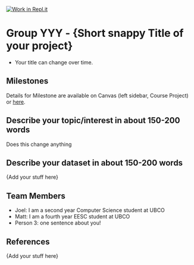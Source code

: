 [![Work in Repl.it](https://classroom.github.com/assets/work-in-replit-14baed9a392b3a25080506f3b7b6d57f295ec2978f6f33ec97e36a161684cbe9.svg)](https://classroom.github.com/online_ide?assignment_repo_id=359667&assignment_repo_type=GroupAssignmentRepo)
# Group YYY - {Short snappy Title of your project}

- Your title can change over time.

## Milestones

Details for Milestone are available on Canvas (left sidebar, Course Project) or [here](https://firas.moosvi.com/courses/data301/project/milestone01.html).

## Describe your topic/interest in about 150-200 words

Does this change anything

## Describe your dataset in about 150-200 words

{Add your stuff here}

## Team Members

- Joel: I am a second year Computer Science student at UBCO
- Matt: I am a fourth year EESC student at UBCO
- Person 3: one sentence about you!

## References

{Add your stuff here}

